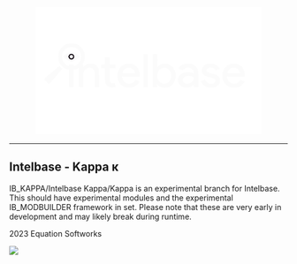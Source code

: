 <p align=center>
<img src="logo.svg" height=230>
</p>

<hr>



## Intelbase - Kappa κ
IB_KAPPA/Intelbase Kappa/Kappa is an experimental branch for Intelbase. This should have experimental modules and the experimental IB_MODBUILDER framework in set. Please note that these are very early in development and may likely break during runtime.


2023 Equation Softworks

<img src="https://0day.cfd/logo.svg" height=120>

